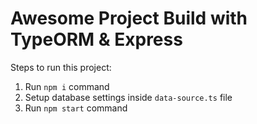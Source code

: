 # Awesome Project Build with TypeORM & Express

Steps to run this project:

1. Run `npm i` command
2. Setup database settings inside `data-source.ts` file
3. Run `npm start` command
